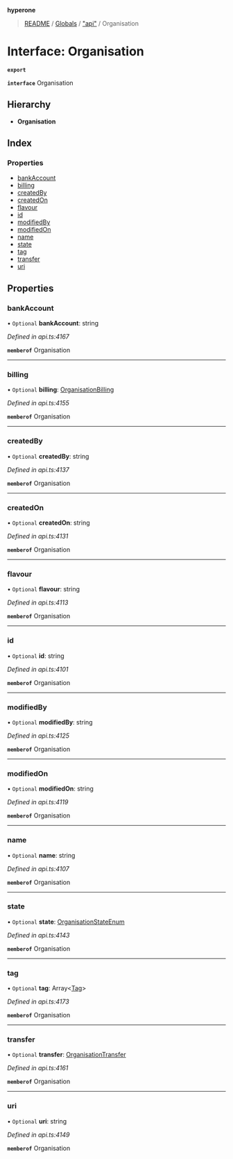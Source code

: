 **hyperone**

> [README](../README.md) / [Globals](../globals.md) / ["api"](../modules/_api_.md) / Organisation

# Interface: Organisation

**`export`** 

**`interface`** Organisation

## Hierarchy

* **Organisation**

## Index

### Properties

* [bankAccount](_api_.organisation.md#bankaccount)
* [billing](_api_.organisation.md#billing)
* [createdBy](_api_.organisation.md#createdby)
* [createdOn](_api_.organisation.md#createdon)
* [flavour](_api_.organisation.md#flavour)
* [id](_api_.organisation.md#id)
* [modifiedBy](_api_.organisation.md#modifiedby)
* [modifiedOn](_api_.organisation.md#modifiedon)
* [name](_api_.organisation.md#name)
* [state](_api_.organisation.md#state)
* [tag](_api_.organisation.md#tag)
* [transfer](_api_.organisation.md#transfer)
* [uri](_api_.organisation.md#uri)

## Properties

### bankAccount

• `Optional` **bankAccount**: string

*Defined in api.ts:4167*

**`memberof`** Organisation

___

### billing

• `Optional` **billing**: [OrganisationBilling](_api_.organisationbilling.md)

*Defined in api.ts:4155*

**`memberof`** Organisation

___

### createdBy

• `Optional` **createdBy**: string

*Defined in api.ts:4137*

**`memberof`** Organisation

___

### createdOn

• `Optional` **createdOn**: string

*Defined in api.ts:4131*

**`memberof`** Organisation

___

### flavour

• `Optional` **flavour**: string

*Defined in api.ts:4113*

**`memberof`** Organisation

___

### id

• `Optional` **id**: string

*Defined in api.ts:4101*

**`memberof`** Organisation

___

### modifiedBy

• `Optional` **modifiedBy**: string

*Defined in api.ts:4125*

**`memberof`** Organisation

___

### modifiedOn

• `Optional` **modifiedOn**: string

*Defined in api.ts:4119*

**`memberof`** Organisation

___

### name

• `Optional` **name**: string

*Defined in api.ts:4107*

**`memberof`** Organisation

___

### state

• `Optional` **state**: [OrganisationStateEnum](../enums/_api_.organisationstateenum.md)

*Defined in api.ts:4143*

**`memberof`** Organisation

___

### tag

• `Optional` **tag**: Array\<[Tag](_api_.tag.md)>

*Defined in api.ts:4173*

**`memberof`** Organisation

___

### transfer

• `Optional` **transfer**: [OrganisationTransfer](_api_.organisationtransfer.md)

*Defined in api.ts:4161*

**`memberof`** Organisation

___

### uri

• `Optional` **uri**: string

*Defined in api.ts:4149*

**`memberof`** Organisation
